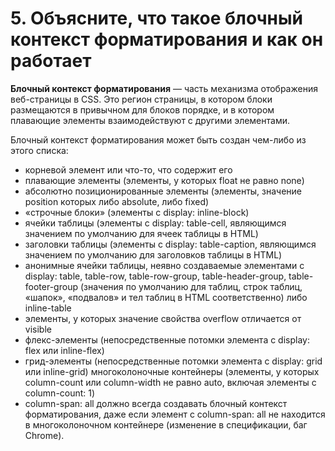 # 5. Объясните, что такое блочный контекст форматирования и как он работает

**Блочный контекст форматирования** — часть механизма отображения веб-страницы в CSS. Это регион страницы, в котором блоки размещаются в привычном для блоков порядке, и в котором плавающие элементы взаимодействуют с другими элементами.

Блочный контекст форматирования может быть создан чем-либо из этого списка:

- корневой элемент или что-то, что содержит его
- плавающие элементы (элементы, у которых float не равно none)
- абсолютно позиционированные элементы (элементы, значение position которых либо absolute, либо fixed)
- «строчные блоки» (элементы с display: inline-block)
- ячейки таблицы (элементы с display: table-cell, являющимся значением по умолчанию для ячеек таблицы в HTML)
- заголовки таблицы (элементы с display: table-caption, являющимся значением по умолчанию для заголовков таблицы в HTML)
- анонимные ячейки таблицы, неявно создаваемые элементами с display: table, table-row, table-row-group, table-header-group, table-footer-group (значения по умолчанию для таблиц, строк таблиц, «шапок», «подвалов» и тел таблиц в HTML соответственно) либо inline-table
- элементы, у которых значение свойства overflow отличается от visible
- флекс-элементы (непосредственные потомки элемента с display: flex или inline-flex)
- грид-элементы (непосредственные потомки элемента с display: grid или inline-grid) многоколоночные контейнеры (элементы, у которых column-count или column-width не равно auto, включая элементы с column-count: 1)
- column-span: all должно всегда создавать блочный контекст форматирования, даже если элемент с column-span: all не находится в многоколоночном контейнере (изменение в спецификации, баг Chrome).